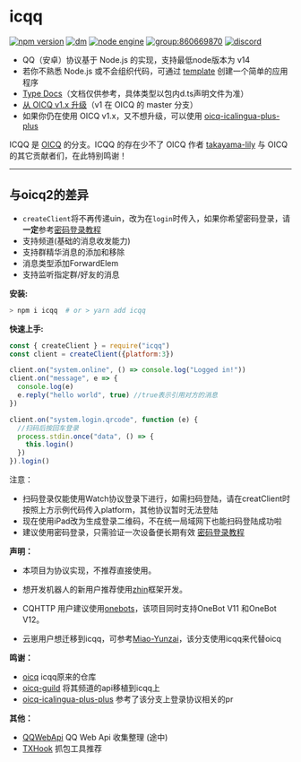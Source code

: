 # icqq

[![npm version](https://img.shields.io/npm/v/icqq/latest.svg)](https://www.npmjs.com/package/icqq)
[![dm](https://shields.io/npm/dm/icqq)](https://www.npmjs.com/package/icqq)
[![node engine](https://img.shields.io/node/v/icqq/latest.svg)](https://nodejs.org)
[![group:860669870](https://img.shields.io/badge/group-860669870-blue)](https://jq.qq.com/?_wv=1027&k=xAdGDRVh)
[![discord](https://img.shields.io/static/v1?label=chat&message=on%20discord&color=7289da&logo=discord)](https://discord.gg/D7T7wPtwvb)

* QQ（安卓）协议基于 Node.js 的实现，支持最低node版本为 v14
* 若你不熟悉 Node.js 或不会组织代码，可通过 [template](https://github.com/icqqjs/icqq-template) 创建一个简单的应用程序
* [Type Docs](https://icqqjs.github.io/icqq/)（文档仅供参考，具体类型以包内d.ts声明文件为准）
* [从 OICQ v1.x 升级](https://github.com/takayama-lily/oicq/projects/3#column-16638290)（v1 在 OICQ 的 master 分支）
* 如果你仍在使用 OICQ v1.x，又不想升级，可以使用 [oicq-icalingua-plus-plus](https://github.com/icalingua-plus-plus/oicq-icalingua-plus-plus)

ICQQ 是 [OICQ](https://github.com/takayama-lily/oicq) 的分支。ICQQ 的存在少不了 OICQ 作者 [takayama-lily](https://github.com/takayama-lily) 与 OICQ 的其它贡献者们，在此特别鸣谢！

----

## 与oicq2的差异

- `createClient`将不再传递uin，改为在`login`时传入，如果你希望密码登录，请**一定**参考[密码登录教程](https://github.com/icqqjs/icqq/wiki/%E5%AF%86%E7%A0%81%E7%99%BB%E5%BD%95%E6%B5%81%E7%A8%8B)
- 支持频道(基础的消息收发能力)
- 支持群精华消息的添加和移除
- 消息类型添加ForwardElem
- 支持监听指定群/好友的消息

**安装:**

```bash
> npm i icqq  # or > yarn add icqq
```

**快速上手:**

```js
const { createClient } = require("icqq")
const client = createClient({platform:3})

client.on("system.online", () => console.log("Logged in!"))
client.on("message", e => {
  console.log(e)
  e.reply("hello world", true) //true表示引用对方的消息
})

client.on("system.login.qrcode", function (e) {
  //扫码后按回车登录
  process.stdin.once("data", () => {
    this.login()
  })
}).login()
```

注意：
- 扫码登录仅能使用Watch协议登录下进行，如需扫码登陆，请在creatClient时按照上方示例代码传入platform，其他协议暂时无法登陆
- 现在使用iPad改为生成登录二维码，不在统一局域网下也能扫码登陆成功啦
- 建议使用密码登录，只需验证一次设备便长期有效
[密码登录教程](https://github.com/icqqjs/icqq/wiki/%E5%AF%86%E7%A0%81%E7%99%BB%E5%BD%95%E6%B5%81%E7%A8%8B) 

**声明：**
* 本项目为协议实现，不推荐直接使用。

* 想开发机器人的新用户推荐使用[zhin](https://github.com/zhinjs/zhin)框架开发。
* CQHTTP 用户建议使用[onebots](https://github.com/lc-cn/onebots)，该项目同时支持OneBot V11 和OneBot V12。
* 云崽用户想迁移到icqq，可参考[Miao-Yunzai](https://github.com/yoimiya-kokomi/Miao-Yunzai)，该分支使用icqq来代替oicq

**鸣谢：**
* [oicq](https://github.com/takayama-lily/oicq) icqq原来的仓库
* [oicq-guild](https://github.com/takayama-lily/oicq-guild) 将其频道的api移植到icqq上
* [oicq-icalingua-plus-plus](https://github.com/icalingua-plus-plus/oicq-icalingua-plus-plus) 参考了该分支上登录协议相关的pr


**其他：**

* [QQWebApi](./web-api.md) QQ Web Api 收集整理 (途中)
* [TXHook](https://github.com/fuqiuluo/TXHook) 抓包工具推荐

